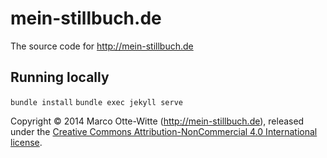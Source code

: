 # mein-stillbuch.de

The source code for http://mein-stillbuch.de

## Running locally

`bundle install`
`bundle exec jekyll serve`

Copyright &copy; 2014 Marco Otte-Witte (http://mein-stillbuch.de), released
under the
[Creative Commons Attribution-NonCommercial 4.0 International license](http://creativecommons.org/licenses/by-nc/4.0/).